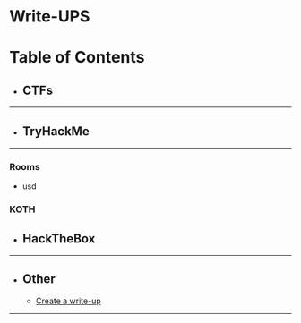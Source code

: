 Write-UPS
=========

Table of Contents
=================

 - ## CTFs
----

 - ## TryHackMe
---------

### Rooms
-   usd

### KOTH

 - ## HackTheBox
----------

 - ## Other
   - [Create a write-up](./add_writeup.md)
----------
